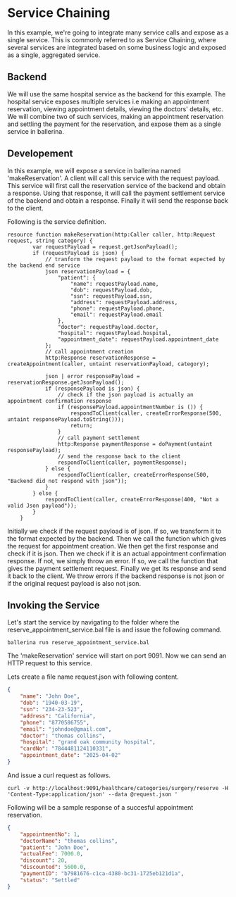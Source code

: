 # Service Chaining

In this example, we're going to integrate many service calls and expose as a single service. This is commonly referred to as Service Chaining, where several services are integrated based on some business logic and exposed as a single, aggregated service.

## Backend  

We will use the same hospital service as the backend for this example. The hospital service exposes multiple services i.e making an appointment reservation, viewing appointment details, viewing the doctors' details, etc. We will combine two of such services, making an appointment reservation and settling the payment for the reservation, and expose them as a single service in ballerina.  

## Developement

In this example, we will expose a service in ballerina named 'makeReservation'. A client will call this service with the request payload.  This service will first call the reservation service of the backend and obtain a response. Using that response, it will call the payment settlement service of the backend and obtain a response. Finally it will send the response back to the client. 

Following is the service definition.

```ballerina
resource function makeReservation(http:Caller caller, http:Request request, string category) {
        var requestPayload = request.getJsonPayload();
        if (requestPayload is json) {
            // tranform the request payload to the format expected by the backend end service
            json reservationPayload = {
                "patient": {
                    "name": requestPayload.name,
                    "dob": requestPayload.dob,
                    "ssn": requestPayload.ssn,
                    "address": requestPayload.address,
                    "phone": requestPayload.phone,
                    "email": requestPayload.email
                },
                "doctor": requestPayload.doctor,
                "hospital": requestPayload.hospital,
                "appointment_date": requestPayload.appointment_date
            };
            // call appointment creation
            http:Response reservationResponse = createAppointment(caller, untaint reservationPayload, category);

            json | error responsePayload = reservationResponse.getJsonPayload();
            if (responsePayload is json) {
                // check if the json payload is actually an appointment confirmation response
                if (responsePayload.appointmentNumber is ()) {
                    respondToClient(caller, createErrorResponse(500, untaint responsePayload.toString()));
                    return;
                }
                // call payment settlement
                http:Response paymentResponse = doPayment(untaint responsePayload);
                // send the response back to the client
                respondToClient(caller, paymentResponse);
            } else {
                respondToClient(caller, createErrorResponse(500, "Backend did not respond with json"));
            }
        } else {
            respondToClient(caller, createErrorResponse(400, "Not a valid Json payload"));
        }
    }
```
Initially we check if the request payload is of json. If so, we transform it to the format expected by the backend. Then we call the function which gives the request for appointment creation. We then get the first response and check if it is json. Then we check if it is an actual appointment confirmation response. If not, we simply throw an error. If so, we call the function that gives the payment settlement request. Finally we get its response and send it back to the client. We throw errors if the backend response is not json or if the original request payload is also not json.

## Invoking the Service

Let's start the service by navigating to the folder where the reserve_appointment_service.bal file is and issue the following command.

```
ballerina run reserve_appointment_service.bal
```
The 'makeReservation' service will start on port 9091. Now we can send an HTTP request to this service. 

Lets create a file name request.json with following content.

```json
{
    "name": "John Doe",
    "dob": "1940-03-19",
    "ssn": "234-23-523",
    "address": "California",
    "phone": "8770586755",
    "email": "johndoe@gmail.com",
    "doctor": "thomas collins",
    "hospital": "grand oak community hospital",
    "cardNo": "7844481124110331",
    "appointment_date": "2025-04-02"
}
```
And issue a curl request as follows. 

```
curl -v http://localhost:9091/healthcare/categories/surgery/reserve -H 'Content-Type:application/json' --data @request.json '
```

Following will be a sample response of a succesful appointment reservation.

```json
{
    "appointmentNo": 1,
    "doctorName": "thomas collins",
    "patient": "John Doe",
    "actualFee": 7000.0,
    "discount": 20,
    "discounted": 5600.0,
    "paymentID": "b7981676-c1ca-4380-bc31-1725eb121d1a",
    "status": "Settled"
}
```
